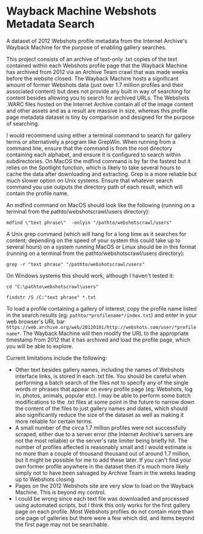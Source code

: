 # Wayback Machine Webshots Metadata Search
A dataset of 2012 Webshots profile metadata from the Internet Archive's Wayback Machine for the purpose of enabling gallery searches.

This project consists of an archive of text-only .txt copies of the text contained within each Webshots profile page that the Wayback Machine has archived from 2012 via an Archive Team crawl that was made weeks before the website closed. The Wayback Machine hosts a significant amount of former Webshots data (just over 1.7 million profiles and their associated content) but does not provide any built in way of searching for content besides allowing you to search for archived URLs. The Webshots .WARC files hosted on the Internet Archive contain all of the image content and other assets and as a result are massive in size, whereas this profile page metadata dataset is tiny by comparison and designed for the purpose of searching.

I would recommend using either a terminal command to search for gallery terms or alternatively a program like GrepWin. When running from a command line, ensure that the command is from the root directory containing each alphabet, and ensure it is configured to search within subdirectories. On MacOS the mdfind command is by far the fastest but it relies on the Spotlight function, which is likely to take several hours to cache the data after downloading and extracting. Grep is a more reliable but much slower option on Unix systems. Ensure that whatever search command you use outputs the directory path of each result, which will contain the profile name.

An mdfind command on MacOS should look like the following (running on a terminal from the pathto/webshotscrawl/users directory):

`mdfind \"text phrase\"  -onlyin "/pathto/webshotscrawl/users"`

A Unix grep command (which will hang for a long time as it searches for content; depending on the speed of your system this could take up to several hours) on a system running MacOS or Linux should be in this format (running on a terminal from the pathto/webshotscrawl/users directory):

`grep -r "text phrase" "/pathto/webshotscrawl/users"`

On Windows systems this should work, although I haven't tested it:

`cd "C:\pathto\webshotscrawl\users"`

`findstr /S /C:"text phrase" *.txt`

To load a profile containing a gallery of interest, copy the profile name listed in the search results (eg: `pathto/*profilename*/index.txt`) and enter in your web browser's URL bar `https://web.archive.org/web/20120101/http://webshots.com/user/*profilename*`. The Wayback Machine will then modify the URL to the appropriate timestamp from 2012 that it has archived and load the profile page, which you will be able to explore.



Current limitations include the following:

* Other text besides gallery names, including the names of Webshots interface links, is stored in each .txt file. You should be careful when performing a batch search of the files not to specify any of the single words or phrases that appear on every profile page (eg: Webshots, log in, photos, animals, popular etc). I may be able to perform some batch modifications to the .txt files at some point in the future to narrow down the content of the files to just gallery names and dates, which should also significantly reduce the size of the dataset as well as making it more reliable for certain terms.
* A small number of the circa 1.7 million profiles were not successfully scraped, either due to a server error (the Internet Archive's servers are not the most reliable) or the server's rate limiter being briefly hit. The number of profiles affected is reasonably small and I would estimate is no more than a couple of thousand thousand out of around 1.7 million, but it might be possible for me to add these later. If you can't find your own former profile anywhere in the dataset then it's much more likely simply not to have been salvaged by Archive Team in the weeks leading up to Webshots closing.
* Pages on the 2012 Webshots site are very slow to load on the Wayback Machine. This is beyond my control.
* I could be wrong since each text file was downloaded and processed using automated scripts, but I think this only works for the first gallery page on each profile. Most Webshots profiles do not contain more than one page of galleries but there were a few which did, and items beyond the first page may not be searchable.
